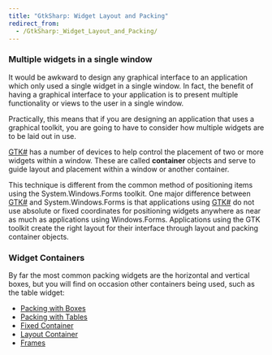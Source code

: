```yaml
---
title: "GtkSharp: Widget Layout and Packing"
redirect_from:
  - /GtkSharp:_Widget_Layout_and_Packing/
---
```


### Multiple widgets in a single window

It would be awkward to design any graphical interface to an application which only used a single widget in a single window. In fact, the benefit of having a graphical interface to your application is to present multiple functionality or views to the user in a single window.

Practically, this means that if you are designing an application that uses a graphical toolkit, you are going to have to consider how multiple widgets are to be laid out in use.

[GTK#](/docs/gui/gtksharp/) has a number of devices to help control the placement of two or more widgets within a window. These are called **container** objects and serve to guide layout and placement within a window or another container.

This technique is different from the common method of positioning items using the System.Windows.Forms toolkit. One major difference between [GTK#](/docs/gui/gtksharp/) and System.Windows.Forms is that applications using [GTK#](/docs/gui/gtksharp/) do not use absolute or fixed coordinates for positioning widgets anywhere as near as much as applications using Windows.Forms. Applications using the GTK toolkit create the right layout for their interface through layout and packing container objects.

### Widget Containers

By far the most common packing widgets are the horizontal and vertical boxes, but you will find on occasion other containers being used, such as the table widget:

-   [Packing with Boxes](/docs/gui/gtksharp/widgets/packing-with-boxes/)
-   [Packing with Tables](/docs/gui/gtksharp/widgets/packing-with-tables/)
-   [Fixed Container](/docs/gui/gtksharp/widgets/fixed-container/)
-   [Layout Container](/docs/gui/gtksharp/widgets/layout-container/)
-   [Frames](/docs/gui/gtksharp/widgets/frames/)



